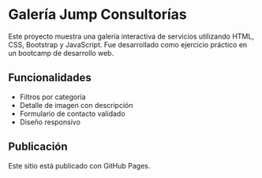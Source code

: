 # Galería Jump Consultorías

Este proyecto muestra una galería interactiva de servicios utilizando HTML, CSS, Bootstrap y JavaScript. Fue desarrollado como ejercicio práctico en un bootcamp de desarrollo web.

## Funcionalidades

- Filtros por categoría
- Detalle de imagen con descripción
- Formulario de contacto validado
- Diseño responsivo

## Publicación

Este sitio está publicado con GitHub Pages.
